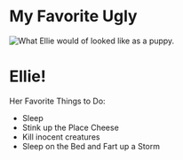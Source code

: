 <!DOCTYPE html>
<html>
<head>

  <h1>My Favorite Ugly</h1>

<link rel="stylesheet" href="https://cdnjs.cloudflare.com/ajax/libs/normalize/5.0.0/normalize.min.css" />

<link href="style.css" rel="stylesheet" type="text/css" />

</head>

<body>

<!-- WEB PAGE CONTENT HERE -->

<div class="pageContainer">
  <div class="imageContainer"> 
    <img src="C:\Users\Susie\Pictures\Ugly Ellie" alt="What Ellie would of looked like as a puppy." /> 
  </div>
  <div class="textContainer">
    <h1>Ellie!</h1>
    <p>Her Favorite Things to Do: </p>
    <ul>
      <li>Sleep</li>
      <li>Stink up the Place Cheese</li>
      <li>Kill inocent creatures</li>
      <li>Sleep on the Bed and Fart up a Storm</li>  
    </ul>
  </div>
</div>

</body>
</html>

